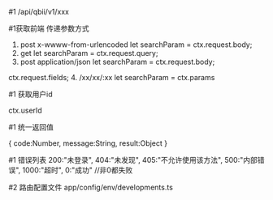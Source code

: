 #1
/api/qbii/v1/xxx



#1获取前端 传递参数方式


 1. post     x-wwww-from-urlencoded   let searchParam  = ctx.request.body;
 2. get                               let searchParam = ctx.request.query;
 3. post     application/json         let searchParam = ctx.request.body;


  ctx.request.fields;
 4. /xx/xx/:xx                              let searchParam =  ctx.params

 #1 获取用户id

 ctx.userId

 #1  统一返回值

{
    code:Number,
    message:String,
    result:Object
}

#1 错误列表
200:"未登录",
404:"未发现",
405:"不允许使用该方法",
500:"内部错误",
1000:"超时",
0:"成功" //非0都失败

#2  路由配置文件
app/config/env/developments.ts